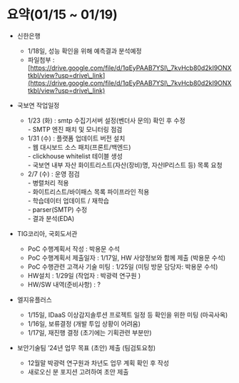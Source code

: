 # 요약(01/15 \~ 01/19)

*   신한은행

    * 1/18일, 성능 확인을 위해 예측결과 분석예정
    * 파일첨부 : [https://drive.google.com/file/d/1qEyPAAB7YSl\_7kvHcb80d2kI9ONXtkbl/view?usp=drive\_link](https://drive.google.com/file/d/1qEyPAAB7YSl\_7kvHcb80d2kI9ONXtkbl/view?usp=drive\_link)


*   국보연 작업일정

    * 1/23 (화) : smtp 수집기서버 설정(벤더사 문의) 확인 후 수정\
      \- SMTP 엔진 패치 및 모니터링 점검
    * 1/31 (수) : 플랫폼 업데이트 버전 설치\
      \- 웹 대시보드 소스 패치(프론트/백엔드)\
      \- clickhouse whitelist 테이블 생성\
      \- 국보연 내부 자산 화이트리스트(자산(장비)명, 자산IP리스트 등) 목록 요청
    * 2/7 (수) : 운영 점검\
      \- 병렬처리 적용\
      \- 화이트리스트/바이패스 목록 파이프라인 적용\
      \- 학습데이터 업데이트 / 재학습\
      \- parser(SMTP) 수정\
      \- 결과 분석(EDA)


*   TIG코리아, 국회도서관

    * PoC 수행계획서 작성 : 박용문 수석
    * PoC 수행계획서 제출일자 : 1/17일, HW 사양정보와 함께 제출 (박용문 수석)
    * PoC 수행관련 고객사 기술 미팅 : 1/25일 (미팅 방문 담당자: 박용문 수석)
    * HW설치 : 1/29일 (작업자 : 박광력 연구원 )
    * HW/SW 내역(준비사항) : ?


*   엘지유플러스

    * 1/15일, IDaaS 이상감지솔루션 프로젝트 일정 등 확인을 위한 미팅 (마곡사옥)
    * 1/16일, 보류결정 (개발 투입 상황이 어려움)
    * 1/17일, 재진행 결정 (초기에는 기획관련 부분만)


* 보안기술팀 ’24년 업무 목표 (초안) 제출 (팀검토요청)
  * 12월말 박광력 연구원과 차년도 업무 계획 확인 후 작성
  * 새로오신 분 포지션 고려하여 초안 제출
